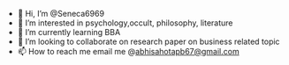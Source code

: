 - 👋 Hi, I’m @Seneca6969
- 👀 I’m interested in psychology,occult, philosophy, literature
- 🌱 I’m currently learning BBA
- 💞️ I’m looking to collaborate on research paper on business related topic
- 📫 How to reach me email me @abhisahotapb67@gmail.com

<!---
Seneca6969/Seneca6969 is a ✨ special ✨ repository because its `README.md` (this file) appears on your GitHub profile.
You can click the Preview link to take a look at your changes.
--->

